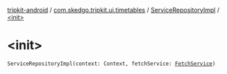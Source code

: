 [tripkit-android](../../index.md) / [com.skedgo.tripkit.ui.timetables](../index.md) / [ServiceRepositoryImpl](index.md) / [&lt;init&gt;](./-init-.md)

# &lt;init&gt;

`ServiceRepositoryImpl(context: Context, fetchService: `[`FetchService`](../-fetch-service/index.md)`)`